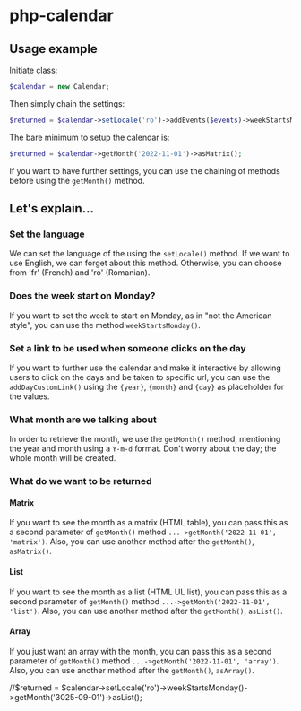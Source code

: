 # php-calendar

## Usage example

Initiate class:

```php
$calendar = new Calendar;
```
Then simply chain the settings:

```php
$returned = $calendar->setLocale('ro')->addEvents($events)->weekStartsMonday()->addDayCustomLink('/test/{year}/{month}/{day}')->getMonth('2022-11-01')->asMatrix();
```
The bare minimum to setup the calendar is:

```php
$returned = $calendar->getMonth('2022-11-01')->asMatrix();
```
If you want to have further settings, you can use the chaining of methods before using the `getMonth()` method.

## Let's explain...

### Set the language
We can set the language of the  using the `setLocale()` method. If we want to use English, we can forget about this method. Otherwise, you can choose from 'fr' (French) and 'ro' (Romanian).

### Does the week start on Monday?
If you want to set the week to start on Monday, as in "not the American style", you can use the method `weekStartsMonday()`.

### Set a link to be used when someone clicks on the day
If you want to further use the calendar and make it interactive by allowing users to click on the days and be taken to specific url, you can use the `addDayCustomLink()` using the `{year}`, `{month}` and `{day}` as placeholder for the values.

### What month are we talking about
In order to retrieve the month, we use the `getMonth()` method, mentioning the year and month using a `Y-m-d` format. Don't worry about the day; the whole month will be created.

### What do we want to be returned

#### Matrix
If you want to see the month as a matrix (HTML table), you can pass this as a second parameter of `getMonth()` method `...->getMonth('2022-11-01', 'matrix')`. Also, you can use another method after the `getMonth()`, `asMatrix()`.

#### List
If you want to see the month as a list (HTML UL list), you can pass this as a second parameter of `getMonth()` method `...->getMonth('2022-11-01', 'list')`. Also, you can use another method after the `getMonth()`, `asList()`.

#### Array
If you just want an array with the month, you can pass this as a second parameter of `getMonth()` method `...->getMonth('2022-11-01', 'array')`. Also, you can use another method after the `getMonth()`, `asArray()`.

//$returned = $calendar->setLocale('ro')->weekStartsMonday()->getMonth('3025-09-01')->asList();